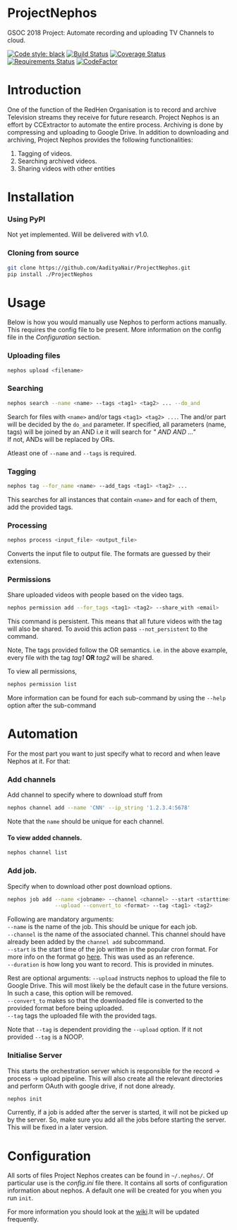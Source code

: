 # ProjectNephos
GSOC 2018 Project: Automate recording and uploading TV Channels to cloud.

[![Code style: black](https://img.shields.io/badge/code%20style-black-000000.svg)](https://github.com/ambv/black)
[![Build Status](https://travis-ci.org/AadityaNair/ProjectNephos.svg?branch=master)](https://travis-ci.org/AadityaNair/ProjectNephos)
[![Coverage Status](https://coveralls.io/repos/github/AadityaNair/ProjectNephos/badge.svg?branch=master)](https://coveralls.io/github/AadityaNair/ProjectNephos?branch=master)
[![Requirements Status](https://requires.io/github/AadityaNair/ProjectNephos/requirements.svg?branch=master)](https://requires.io/github/AadityaNair/ProjectNephos/requirements/?branch=master)
[![CodeFactor](https://www.codefactor.io/repository/github/aadityanair/projectnephos/badge)](https://www.codefactor.io/repository/github/aadityanair/projectnephos)


# Introduction
One of the function of the RedHen Organisation is to record and archive Television streams they receive for future
research. Project Nephos is an effort by CCExtractor to automate the entire process. Archiving is done by compressing
and uploading to Google Drive. 
In addition to downloading and archiving, Project Nephos provides the following functionalities:
1. Tagging of videos.
2. Searching archived videos.
3. Sharing videos with other entities 

# Installation

### Using PyPI
Not yet implemented. Will be delivered with v1.0.

### Cloning from source
```bash
git clone https://github.com/AadityaNair/ProjectNephos.git
pip install ./ProjectNephos
```

# Usage
Below is how you would manually use Nephos to perform actions manually. This requires the config file to be present.
More information on the config file in the *Configuration* section.

### Uploading files
```bash
nephos upload <filename>
```

### Searching
```bash
nephos search --name <name> --tags <tag1> <tag2> ... --do_and
```
Search for files with `<name>` and/or tags `<tag1> <tag2> ...`.
The and/or part will be decided by the `do_and` parameter. If specified, all parameters (name, tags) will be joined
by an AND i.e it will search for *"<name> AND <tag1> AND <tag2> ..."*  
If not, ANDs will be replaced by ORs.

Atleast one of `--name` and `--tags` is required.

### Tagging
```bash
nephos tag --for_name <name> --add_tags <tag1> <tag2> ...
```
This searches for all instances that contain `<name>` and for each of them, add the provided tags.

### Processing
```bash
nephos process <input_file> <output_file>
```
Converts the input file to output file. The formats are guessed by their extensions.

### Permissions
Share uploaded videos with people based on the video tags.
```bash
nephos permission add --for_tags <tag1> <tag2> --share_with <email>
```
This command is persistent. This means that all future videos with the tag will also be shared.
To avoid this action pass `--not_persistent` to the command.

Note, The tags provided follow the OR semantics. i.e. in the above example, every file with the tag _tag1_
**OR** _tag2_ will be shared. 

To view all permissions,
```bash
nephos permission list
```

More information can be found for each sub-command by using the `--help` option after the sub-command 

# Automation
For the most part you want to just specify what to record and when leave Nephos at it. For that:

### Add channels
Add channel to specify where to download stuff from
```bash
nephos channel add --name 'CNN' --ip_string '1.2.3.4:5678'
```
Note that the `name` should be unique for each channel.

#### To view added channels.
```bash
nephos channel list
```

### Add job.
Specify when to download other post download options.
```bash
nephos job add --name <jobname> --channel <channel> --start <starttime> --duration <length> \
               --upload --convert_to <format> --tag <tag1> <tag2>
```
Following are mandatory arguments:<br>
`--name` is the name of the job. This should be unique for each job.<br>
`--channel` is the name of the associated channel. This channel should have already been added by the `channel add` subcommand.<br>
`--start` is the start time of the job written in the popular cron format. For more info on the format go [here](http://www.nncron.ru/help/EN/working/cron-format.htm). This was used as an reference.<br>
`--duration` is how long you want to record. This is provided in minutes.<br>

Rest are optional arguments: 
`--upload` instructs nephos to upload the file to Google Drive. This will most likely be the default case in the future versions. In such a case, this option will be removed. <br>
`--convert_to` makes so that the downloaded file is converted to the provided format before being uploaded.<br>
`--tag` tags the uploaded file with the provided tags.<br>

Note that `--tag` is dependent providing the `--upload` option. If it not provided `--tag` is a NOOP.

### Initialise Server
This starts the orchestration server which is responsible for the record -> process -> upload pipeline.
This will also create all the relevant directories and perform OAuth with google drive, if not done already.
```bash
nephos init
```
Currently, if a job is added after the server is started, it will not be picked up by the server. So, make sure you
add all the jobs before starting the server. This will be fixed in a later version.

# Configuration
All sorts of files Project Nephos creates can be found in `~/.nephos/`. Of particular use is the *config.ini*
file there. It contains all sorts of configuration information about nephos. A default one will be created for you
when you run `init`.

For more information you should look at the [wiki](https://github.com/AadityaNair/ProjectNephos/wiki).It will be updated frequently.
